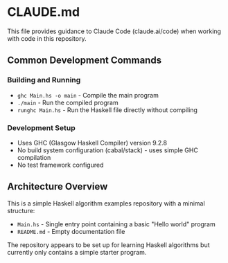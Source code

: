 # CLAUDE.md

This file provides guidance to Claude Code (claude.ai/code) when working with code in this repository.

## Common Development Commands

### Building and Running

- `ghc Main.hs -o main` - Compile the main program
- `./main` - Run the compiled program
- `runghc Main.hs` - Run the Haskell file directly without compiling

### Development Setup

- Uses GHC (Glasgow Haskell Compiler) version 9.2.8
- No build system configuration (cabal/stack) - uses simple GHC compilation
- No test framework configured

## Architecture Overview

This is a simple Haskell algorithm examples repository with a minimal structure:

- `Main.hs` - Single entry point containing a basic "Hello world" program
- `README.md` - Empty documentation file

The repository appears to be set up for learning Haskell algorithms but currently only contains a simple starter program.
